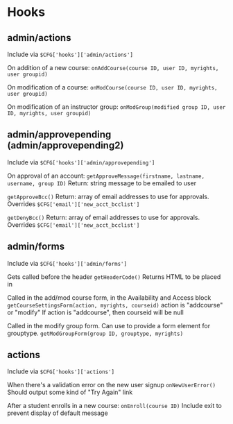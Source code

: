 # Hooks

## admin/actions

Include via `$CFG['hooks']['admin/actions']`

On addition of a new course:
`onAddCourse(course ID, user ID, myrights, user groupid)`

On modification of a course:
`onModCourse(course ID, user ID, myrights, user groupid)`

On modification of an instructor group:
`onModGroup(modified group ID, user ID, myrights, user groupid)`

## admin/approvepending  (admin/approvepending2)

Include via `$CFG['hooks']['admin/approvepending']`

On approval of an account:
`getApproveMessage(firstname, lastname, username, group ID)`
Return:  string message to be emailed to user

`getApproveBcc()`
Return:  array of email addresses to use for approvals.
Overrides `$CFG['email']['new_acct_bcclist']`

`getDenyBcc()`
Return:  array of email addresses to use for approvals.
Overrides `$CFG['email']['new_acct_bcclist']`

## admin/forms

Include via `$CFG['hooks']['admin/forms']`

Gets called before the header
`getHeaderCode()`
Returns HTML to be placed in <head>

Called in the add/mod course form, in the Availability and Access block
`getCourseSettingsForm(action, myrights, courseid)`
action is "addcourse" or "modify"
If action is "addcourse", then courseid will be null

Called in the modify group form. Can use to provide a form element for grouptype.
`getModGroupForm(group ID, grouptype, myrights)`

## actions

Include via `$CFG['hooks']['actions']`

When there's a validation error on the new user signup
`onNewUserError()`
Should output some kind of "Try Again" link

After a student enrolls in a new course:
`onEnroll(course ID)`
Include exit to prevent display of default message





